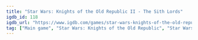 ```yaml
---
title: "Star Wars: Knights of the Old Republic II - The Sith Lords"
igdb_id: 118
igdb_url: "https://www.igdb.com/games/star-wars-knights-of-the-old-republic-ii-the-sith-lords"
tag: ["Main game", "Star Wars: Knights of the Old Republic", "Star Wars", "LucasArts", "Obsidian Entertainment", "Activision", "Aspyr Media", "Role-playing (RPG)", "Strategy", "Adventure", "Single player", "First person", "Third person", "Action", "Science fiction", "Open world"]
---
```

